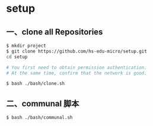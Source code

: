 # setup

## 一、clone all Repositories

```bash
$ mkdir project
$ git clone https://github.com/hs-edu-micro/setup.git
cd setup

# You first need to obtain permission authentication.
# At the same time, confirm that the network is good.

$ bash ./bash/clone.sh
```

## 二、communal 脚本

```bash
$ bash ./bash/communal.sh
```
